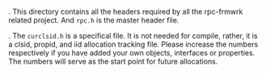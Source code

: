 . This directory contains all the headers required by all the rpc-frmwrk related project. And `rpc.h` is the master header file.    

. The `curclsid.h` is a specifical file. It is not needed for compile, rather, it is a clsid, propid, and iid allocation tracking file. Please increase the numbers respectively if you have added your own objects, interfaces or properties. The numbers will serve as the start point for future allocations. 

